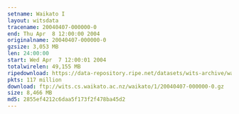 ```yaml
---
setname: Waikato I
layout: witsdata
tracename: 20040407-000000-0
end: Thu Apr  8 12:00:00 2004
originalname: 20040407-000000-0
gzsize: 3,053 MB
len: 24:00:00
start: Wed Apr  7 12:00:01 2004
totalwirelen: 49,155 MB
ripedownload: https://data-repository.ripe.net/datasets/wits-archive/waikato/1/20040407-000000-0.gz
pkts: 117 million
download: ftp://wits.cs.waikato.ac.nz/waikato/1/20040407-000000-0.gz
size: 8,466 MB
md5: 2855ef4212c6daa5f173f2f478ba45d2
---
```

